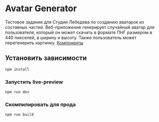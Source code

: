 # Avatar Generator

Тестовое задание для Студии Лебедева по созданию аватарок из составных частей.
Веб-приложение генерирует случайный аватар для пользователя, который он может скачать в формате ПНГ размером в 440 пикселей, в ширину и высоту. Также пользователь может перегенерить картинку.
[Компоненты](https://www.figma.com/file/kOb5S3SRK79qQnjVaETvtE/ironov-frontend-test-task?node-id=1732%3A1642&mode=dev)

## Установить зависимости

```sh
npm install
```

### Запустить live-preview

```sh
npm run dev
```

### Скомпилировать для прода

```sh
npm run build
```
